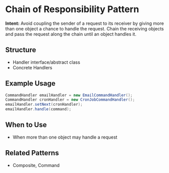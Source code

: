 # Chain of Responsibility Pattern

**Intent:** Avoid coupling the sender of a request to its receiver by giving more than one object a chance to handle the request. Chain the receiving objects and pass the request along the chain until an object handles it.

## Structure
- Handler interface/abstract class
- Concrete Handlers

## Example Usage
```java
CommandHandler emailHandler = new EmailCommandHandler();
CommandHandler cronHandler = new CronJobCommandHandler();
emailHandler.setNext(cronHandler);
emailHandler.handle(command);
```

## When to Use
- When more than one object may handle a request

## Related Patterns
- Composite, Command
